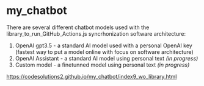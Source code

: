 # my_chatbot

There are several different chatbot models used with the library_to_run_GitHub_Actions.js syncrhonization software architecture: 
1. OpenAI gpt3.5 - a standard AI model used with a personal OpenAI key (fastest way to put a model online with focus on software architecture)
2. OpenAI Assistant - a standard AI model using personal text *(in progress)*
3. Custom model - a finetunned model using personal text *(in progress)*

https://codesolutions2.github.io/my_chatbot/index9_wo_library.html
